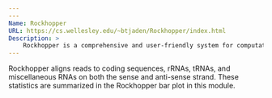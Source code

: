 ```yaml
---
---
Name: Rockhopper
URL: https://cs.wellesley.edu/~btjaden/Rockhopper/index.html
Description: >
    Rockhopper is a comprehensive and user-friendly system for computational analysis of bacterial RNA-seq data.
---
```


Rockhopper aligns reads to coding sequences, rRNAs, tRNAs, and miscellaneous RNAs on both the sense and anti-sense strand. These statistics are summarized in the Rockhopper bar plot in this module.
